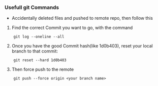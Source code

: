 

### Usefull git Commands
* Accidentally deleted files and pushed to remote repo, then follow this<br>
1. Find the correct Commit you want to go, with the command
```
    git log --oneline --all
```
2. Once you have the good Commit hash(like 1d0b403), reset your local branch to that commit:
```
    git reset --hard 1d0b403
```
3. Then force push to the remote<br>
```
    git push --force origin <your branch name>
```